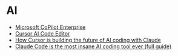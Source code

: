 # AI

* [Microsoft CoPilot Enterprise](ms-copilot-ent.md)
* [Cursor AI Code Editor](https://www.cursor.com/en)
* [How Cursor is building the future of AI coding with Claude](https://www.youtube.com/watch?v=BGgsoIgbT_Y)
* [Claude Code is the most insane AI coding tool ever (full guide)](https://www.youtube.com/watch?v=LD3hSN3y_lE)
